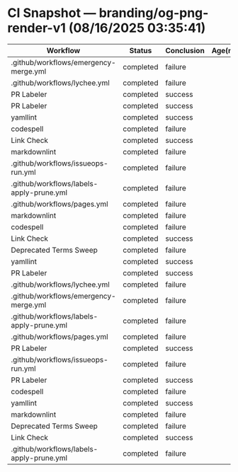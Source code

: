 <!-- status: stub; target: 150+ words -->
# CI Snapshot — branding/og-png-render-v1  (08/16/2025 03:35:41)

| Workflow | Status | Conclusion | Age(min) | URL |
|---|---|---|---:|---|
| .github/workflows/emergency-merge.yml | completed | failure | 8 | https://github.com/rickballard/CoCivium/actions/runs/17005852378 |
| .github/workflows/lychee.yml | completed | failure | 8 | https://github.com/rickballard/CoCivium/actions/runs/17005852399 |
| PR Labeler | completed | success | 8 | https://github.com/rickballard/CoCivium/actions/runs/17005852455 |
| PR Labeler | completed | success | 8 | https://github.com/rickballard/CoCivium/actions/runs/17005852423 |
| yamllint | completed | success | 8 | https://github.com/rickballard/CoCivium/actions/runs/17005852463 |
| codespell | completed | failure | 8 | https://github.com/rickballard/CoCivium/actions/runs/17005852456 |
| Link Check | completed | success | 8 | https://github.com/rickballard/CoCivium/actions/runs/17005852461 |
| markdownlint | completed | failure | 8 | https://github.com/rickballard/CoCivium/actions/runs/17005852460 |
| .github/workflows/issueops-run.yml | completed | failure | 8 | https://github.com/rickballard/CoCivium/actions/runs/17005852309 |
| .github/workflows/labels-apply-prune.yml | completed | failure | 8 | https://github.com/rickballard/CoCivium/actions/runs/17005852337 |
| .github/workflows/pages.yml | completed | failure | 8 | https://github.com/rickballard/CoCivium/actions/runs/17005852359 |
| markdownlint | completed | failure | 9 | https://github.com/rickballard/CoCivium/actions/runs/17005851425 |
| codespell | completed | failure | 9 | https://github.com/rickballard/CoCivium/actions/runs/17005851418 |
| Link Check | completed | success | 9 | https://github.com/rickballard/CoCivium/actions/runs/17005851423 |
| Deprecated Terms Sweep | completed | failure | 9 | https://github.com/rickballard/CoCivium/actions/runs/17005851432 |
| yamllint | completed | success | 9 | https://github.com/rickballard/CoCivium/actions/runs/17005851431 |
| PR Labeler | completed | success | 9 | https://github.com/rickballard/CoCivium/actions/runs/17005851421 |
| .github/workflows/lychee.yml | completed | failure | 9 | https://github.com/rickballard/CoCivium/actions/runs/17005851361 |
| .github/workflows/emergency-merge.yml | completed | failure | 9 | https://github.com/rickballard/CoCivium/actions/runs/17005851258 |
| .github/workflows/labels-apply-prune.yml | completed | failure | 9 | https://github.com/rickballard/CoCivium/actions/runs/17005851293 |
| .github/workflows/pages.yml | completed | failure | 9 | https://github.com/rickballard/CoCivium/actions/runs/17005851330 |
| PR Labeler | completed | success | 9 | https://github.com/rickballard/CoCivium/actions/runs/17005851350 |
| .github/workflows/issueops-run.yml | completed | failure | 9 | https://github.com/rickballard/CoCivium/actions/runs/17005851225 |
| PR Labeler | completed | success | 9 | https://github.com/rickballard/CoCivium/actions/runs/17005850328 |
| codespell | completed | failure | 9 | https://github.com/rickballard/CoCivium/actions/runs/17005850336 |
| yamllint | completed | success | 9 | https://github.com/rickballard/CoCivium/actions/runs/17005850324 |
| markdownlint | completed | failure | 9 | https://github.com/rickballard/CoCivium/actions/runs/17005850332 |
| Deprecated Terms Sweep | completed | failure | 9 | https://github.com/rickballard/CoCivium/actions/runs/17005850335 |
| Link Check | completed | success | 9 | https://github.com/rickballard/CoCivium/actions/runs/17005850337 |
| .github/workflows/labels-apply-prune.yml | completed | failure | 9 | https://github.com/rickballard/CoCivium/actions/runs/17005850180 |





